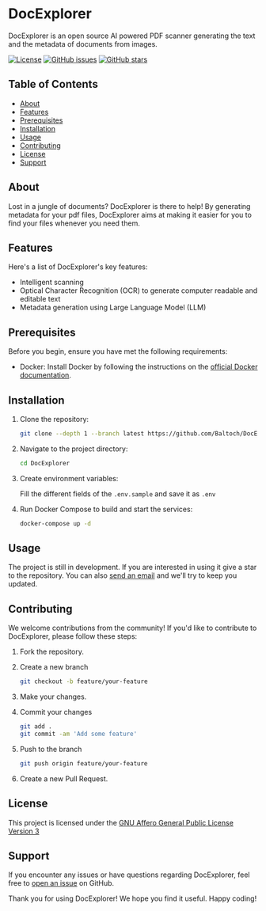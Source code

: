 # DocExplorer

DocExplorer is an open source AI powered PDF scanner generating the text and the metadata of documents from images.

[![License](https://img.shields.io/github/license/Baltoch/DocExplorer)](https://github.com/Baltoch/DocExplorer)
[![GitHub issues](https://img.shields.io/github/issues/Baltoch/DocExplorer)](https://github.com/Baltoch/DocExplorer/issues)
[![GitHub stars](https://img.shields.io/github/stars/Baltoch/DocExplorer)](https://github.com/Baltoch/DocExplorer/stargazers)

## Table of Contents

- [About](#about)
- [Features](#features)
- [Prerequisites](#prerequisites)
- [Installation](#installation)
- [Usage](#usage)
- [Contributing](#contributing)
- [License](#license)
- [Support](#support)

## About

Lost in a jungle of documents? DocExplorer is there to help! By generating metadata for your pdf files, DocExplorer aims at making it easier for you to find your files whenever you need them.

## Features

Here's a list of DocExplorer's key features:

- Intelligent scanning
- Optical Character Recognition (OCR) to generate computer readable and editable text
- Metadata generation using Large Language Model (LLM)

## Prerequisites

Before you begin, ensure you have met the following requirements:

- Docker: Install Docker by following the instructions on the [official Docker documentation](https://docs.docker.com/get-docker/).

## Installation

1. Clone the repository:

   ```bash
   git clone --depth 1 --branch latest https://github.com/Baltoch/DocExplorer.git
   ```

2. Navigate to the project directory:

   ```bash
   cd DocExplorer
   ```

3. Create environment variables:

   Fill the different fields of the `.env.sample` and save it as `.env`

4. Run Docker Compose to build and start the services:

   ```bash
   docker-compose up -d
   ```

## Usage

The project is still in development. If you are interested in using it give a star to the repository. You can also [send an email](mailto:balthazar.lebreton@gmail.com) and we'll try to keep you updated.

## Contributing

We welcome contributions from the community! If you'd like to contribute to DocExplorer, please follow these steps:

1. Fork the repository.
2. Create a new branch

   ```bash
   git checkout -b feature/your-feature
   ```

3. Make your changes.
4. Commit your changes

   ```bash
   git add .
   git commit -am 'Add some feature'
   ```

5. Push to the branch

   ```bash
   git push origin feature/your-feature
   ```

6. Create a new Pull Request.

## License

This project is licensed under the [GNU Affero General Public License Version 3](https://github.com/Baltoch/DocExplorer/blob/main/LICENSE)

## Support

If you encounter any issues or have questions regarding DocExplorer, feel free to [open an issue](https://github.com/Baltoch/DocExplorer/issues) on GitHub.

Thank you for using DocExplorer! We hope you find it useful. Happy coding!
